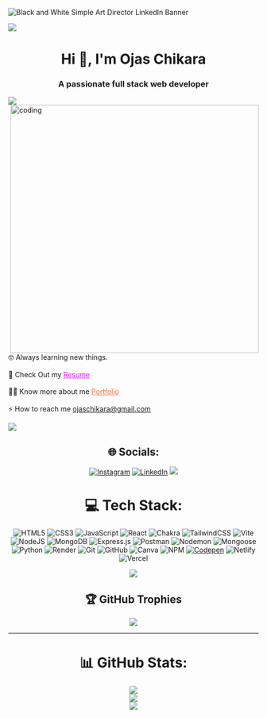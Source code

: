 ![Black and White Simple Art Director LinkedIn Banner](https://github.com/user-attachments/assets/f90ec2fd-2474-485c-b63d-932c9d035015)


<img src='https://raw.githubusercontent.com/andreasbm/readme/master/assets/lines/colored.png' />

<h1 align="center">Hi 👋, I'm Ojas Chikara</h1>
<h3 align="center">A passionate full stack web developer</h3>

<img src='https://raw.githubusercontent.com/andreasbm/readme/master/assets/lines/colored.png' />


 <img align="right" alt="coding" width="500" src="https://raw.githubusercontent.com/PolarBearGG/PolarBearGG/master/web-developer.gif">
<br>

🤓 Always learning new things.
<br>
<br>
🤔 Check Out my <a href="https://drive.google.com/file/d/1boEjDYbzgHnGzbi5iqwrRwPONQ8UyI7q/view?usp=sharing" style="color: rgb(211, 28, 255);">Resume</a>
<br><br>
👨‍💻 Know more about me <a href="https://portfolio-eta-blond-76.vercel.app/" style="color: rgb(250, 111, 50);">Portfolio</a>
<br><br>
⚡ How to reach me <a href="mailto:ojaschikara@gmail.com" style="color:rgb(250, 111, 50);">ojaschikara@gmail.com</a>

<img src='https://raw.githubusercontent.com/andreasbm/readme/master/assets/lines/colored.png' />

<div align="center">

## 🌐 Socials:
[![Instagram](https://img.shields.io/badge/Instagram-%23E4405F.svg?logo=Instagram&logoColor=white)](https://instagram.com/____chikara_jaat____) [![LinkedIn](https://img.shields.io/badge/LinkedIn-%230077B5.svg?logo=linkedin&logoColor=white)](https://linkedin.com/in/www.linkedin.com/in/ojas-chikara) 
<img src='https://raw.githubusercontent.com/andreasbm/readme/master/assets/lines/colored.png' />

<div align="center">

 # 💻 Tech Stack:

![HTML5](https://img.shields.io/badge/html5-%23E34F26.svg?style=for-the-badge&logo=html5&logoColor=white) ![CSS3](https://img.shields.io/badge/css3-%231572B6.svg?style=for-the-badge&logo=css3&logoColor=white) ![JavaScript](https://img.shields.io/badge/javascript-%23323330.svg?style=for-the-badge&logo=javascript&logoColor=%23F7DF1E) ![React](https://img.shields.io/badge/react-%2320232a.svg?style=for-the-badge&logo=react&logoColor=%2361DAFB) ![Chakra](https://img.shields.io/badge/chakra-%234ED1C5.svg?style=for-the-badge&logo=chakraui&logoColor=white) ![TailwindCSS](https://img.shields.io/badge/tailwindcss-%2338B2AC.svg?style=for-the-badge&logo=tailwind-css&logoColor=white)  ![Vite](https://img.shields.io/badge/vite-%23646CFF.svg?style=for-the-badge&logo=vite&logoColor=white) ![NodeJS](https://img.shields.io/badge/node.js-6DA55F?style=for-the-badge&logo=node.js&logoColor=white) ![MongoDB](https://img.shields.io/badge/MongoDB-%234ea94b.svg?style=for-the-badge&logo=mongodb&logoColor=white) ![Express.js](https://img.shields.io/badge/express.js-%23404d59.svg?style=for-the-badge&logo=express&logoColor=%2361DAFB) ![Postman](https://img.shields.io/badge/Postman-FF6C37?style=for-the-badge&logo=postman&logoColor=white) ![Nodemon](https://img.shields.io/badge/NODEMON-%23323330.svg?style=for-the-badge&logo=nodemon&logoColor=%BBDEAD) <img src="https://img.shields.io/badge/Mongoose-%23880000.svg?&style=for-the-badge&logo=mongoose&logoColor=white" alt="Mongoose"> ![Python](https://img.shields.io/badge/python-3670A0?style=for-the-badge&logo=python&logoColor=ffdd54) ![Render](https://img.shields.io/badge/Render-%46E3B7.svg?style=for-the-badge&logo=render&logoColor=white)  ![Git](https://img.shields.io/badge/git-%23F05033.svg?style=for-the-badge&logo=git&logoColor=white) ![GitHub](https://img.shields.io/badge/github-%23121011.svg?style=for-the-badge&logo=github&logoColor=white) ![Canva](https://img.shields.io/badge/Canva-%2300C4CC.svg?style=for-the-badge&logo=Canva&logoColor=white) ![NPM](https://img.shields.io/badge/NPM-%23CB3837.svg?style=for-the-badge&logo=npm&logoColor=white) [![Codepen](https://img.shields.io/badge/Codepen-000000?style=for-the-badge&logo=codepen&logoColor=white)](https://codepen.io/Uttam-Mane) ![Netlify](https://img.shields.io/badge/netlify-%23000000.svg?style=for-the-badge&logo=netlify&logoColor=#00C7B7) ![Vercel](https://img.shields.io/badge/vercel-%23000000.svg?style=for-the-badge&logo=vercel&logoColor=white)

<img src='https://raw.githubusercontent.com/andreasbm/readme/master/assets/lines/colored.png' />

## 🏆 GitHub Trophies
![](https://github-profile-trophy.vercel.app/?username=Ojaschikara&theme=radical&no-frame=false&no-bg=true&margin-w=4)

---

# 📊 GitHub Stats:
![](https://github-readme-stats.vercel.app/api?username=Ojaschikara&theme=dark&hide_border=false&include_all_commits=false&count_private=false)<br/>
![](https://github-readme-streak-stats.herokuapp.com/?user=Ojaschikara&theme=dark&hide_border=false)<br/>
![](https://github-readme-stats.vercel.app/api/top-langs/?username=Ojaschikara&theme=dark&hide_border=false&include_all_commits=false&count_private=false&layout=compact)
